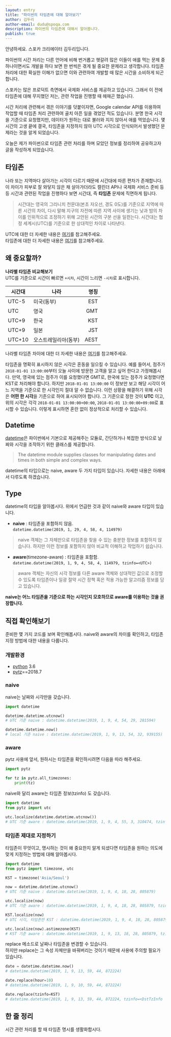 ```yaml
---
layout: entry
title: "파이썬의 타임존에 대해 알아보기"
author: 김두리
author-email: dudu@spoqa.com
description: 파이썬의 타임존에 대해서 알아봅니다.
publish: true
---
```


안녕하세요. 스포카 크리에이터 김두리입니다.

파이썬의 시간 처리는 다른 언어에 비해 번거롭고 헷갈려 많은 이들이 애를 먹는 문제 중 하나이면서도 개발을 하다 보면 한 번씩은 겪게 될 중요한 문제라고 생각합니다. 타임존 처리에 대한 확실한 이해가 없으면 이와 관련하여 개발할 때 많은 시간을 소비하게 되곤 합니다.

스포카는 많은 프로덕트 측면에서 국제화 서비스를 제공하고 있습니다. 그래서 이 전에 타임존에 대해 무지했던 저는, 관련 작업을 진행할 때 헤매곤 했습니다.

시간 처리에 관련해서 겪은 이야기를 덧붙이자면, Google calendar API를 이용하여 작업할 때 타임존 처리 관련하여 골치 아픈 일을 겪었던 적도 있습니다. 분명 한국 시각을 기준으로 요청했지만, 데이터가 원하는 대로 불러와 지지 않아서 애를 먹었습니다. 몇 시간의 고생 끝에 결국, 타임존을 지정하지 않아 UTC 시각으로 인식되어서 발생했던 문제라는 것을 알게 되었습니다.
 
오늘은 제가 파이썬으로 타임존 관련 처리를 하며 모았던 정보를 정리하여 공유하고자 글을 작성하게 되었습니다.


## 타임존
나라 또는 지역마다 살아가는 시각이 다르기 때문에 시간대에 따른 편차가 존재합니다. 이 차이가 피부로 잘 와닿지 않은 채 살아가더라도 캘린더 API나 국제화 서비스 준비 등등 시간과 관련된 작업을 진행하다 보면 시간대, 즉 **타임존** 문제에 직면하게 됩니다.
> 시간대는 영국의 그리니치 천문대(본초 자오선, 경도 0도)를 기준으로 지역에 따른 시간의 차이, 다시 말해 지구의 자전에 따른 지역 사이에 생기는 낮과 밤의 차이를 인위적으로 조정하기 위해 고안된 시간의 구분 선을 일컫는다. 시간대는 협정 세계시(UTC)를 기준으로 한 상대적인 차이로 나타낸다.

UTC에 대한 더 자세한 내용은 [여기](https://ko.wikipedia.org/wiki/%ED%98%91%EC%A0%95_%EC%84%B8%EA%B3%84%EC%8B%9C)를 참고해주세요.  
타임존에 대한 더 자세한 내용은 [여기](https://en.wikipedia.org/wiki/Time_zone)를 참고해주세요.

## 왜 중요할까?
**나라별 타임존 비교해보기**  
UTC를 기준으로 시간이 빠르면 `+시차`, 시간이 느리면 `-시차`로 표시합니다.

| 시간대 | 나라 | 명칭 | 
| --- | --- | ---:|
| UTC-5 | 미국(동부) | EST |
| UTC | 영국 | GMT |
| UTC+9 | 한국 | KST |
| UTC+9 | 일본 | JST |
| UTC+10 | 오스트레일리아(동부) | AEST |

나라별 타임존 차이에 대한 더 자세한 내용은 [여기](https://ko.wikipedia.org/wiki/%EC%8B%9C%EA%B0%84%EB%8C%80)를 참고해주세요.

타임존을 명확히 표시하지 않은 시각은 혼동을 일으킬 수 있습니다. 예를 들어서, 점주가 `2018-01-01 13:00:00`부터 오늘 사이에 방문한 고객을 알고 싶어 한다고 가정해봅시다. 만약, 영국에 있는 점주가 이를 요청했다면 GMT로, 한국에 있는 점주가 요청했다면 KST로 처리해야 합니다. 하지만 `2018-01-01 13:00:00` 이 정보만 보고 해당 시각이 어느 지역을 기준으로 한 시각인지 절대 알 수 없습니다. 이런 상황을 해결하기 위해 시각은 **어떤 한 시각**을 기준으로 하여 표시되어야 합니다. 그 기준으로 정한 것이 **UTC** 이고, 위의 시각은 각각 `2018-01-01 13:00:00+00:00`, `2018-01-01 13:00:00+09:00`로 표시할 수 있습니다. 이렇게 표시하면 혼란 없이 정상적으로 처리할 수 있습니다.

## Datetime
[datetime](https://docs.python.org/3/library/datetime.html)은 파이썬에서 기본으로 제공해주는 모듈로, 간단하거나 복잡한 방식으로 날짜와 시각을 조작하기 위한 클래스를 제공합니다.
> The datetime module supplies classes for manipulating dates and times in both simple and complex ways.

datetime의 타입으로는 naive, aware 두 가지 타입이 있습니다. 자세한 내용은 아래에서 다루도록 하겠습니다.

## Type
datetime의 타입을 알아봅시다. 위에서 언급한 것과 같이 naive와 aware 타입이 있습니다.
- **naive** : 타임존을 포함하지 않음.  
`datetime.datetime(2019, 1, 29, 4, 58, 4, 114979)`
> naive 객체는 그 자체만으로 타임존을 찾을 수 있는 충분한 정보를 포함하지 않습니다. 하지만 이런 정보를 포함하지 않아 비교적 이해하고 작업하기 쉽습니다.

- **aware**(timezone-aware) : 타임존을 포함함.  
`datetime.datetime(2019, 1, 9, 4, 58, 4, 114979, tzinfo=<UTC>)`
> aware 객체는 자신의 시각 정보를 다른 aware 객체와 상대적인 값으로 조정할 수 있도록 타임존이나 일광 절약 시간 정책 혹은 적용 가능한 알고리즘 정보를 담고 있습니다.

**naive는 어느 타임존을 기준으로 하는 시각인지 모호하므로 aware를 이용하는 것을 권장합니다.**  

## 직접 확인해보기
준비한 몇 가지 코드를 보며 확인해봅시다. naive와 aware의 차이를 확인하고, 타임존 지정 방법에 대한 내용을 다룹니다.
### 개발환경
- [python](https://www.python.org/downloads/) 3.6
- [pytz](http://pytz.sourceforge.net/#installation)==2018.7

### naive
naive는 날짜와 시각만을 갖습니다.
```python
import datetime

datetime.datetime.utcnow()
# UTC 기준 naive : datetime.datetime(2019, 1, 9, 4, 54, 29, 281594)

datetime.datetime.now()
# local 기준 naive : datetime.datetime(2019, 1, 9, 13, 54, 32, 939155)
```

### aware
pytz 사용에 앞서, 원하시는 타임존을 확인하시려면 다음을 따라 해주세요.
```python
import pytz

for tz in pytz.all_timezones:
    print(tz)
```
naive와 달리 aware는 타임존 정보(tzinfo) 도 갖습니다.
```python
import datetime
from pytz import utc

utc.localize(datetime.datetime.utcnow())
# UTC 기준 aware : datetime.datetime(2019, 1, 9, 4, 55, 3, 310474, tzinfo=<UTC>)
```

### 타임존 제대로 지정하기
타임존이 무엇이고, 명시하는 것이 왜 중요한지 알게 되셨다면 타임존을 원하는 의도에 맞게 지정하는 방법에 대해 알아봅시다.

```python
import datetime
from pytz import timezone, utc

KST = timezone('Asia/Seoul')

now = datetime.datetime.utcnow()
# UTC 기준 naive : datetime.datetime(2019, 1, 9, 4, 18, 28, 805879)

utc.localize(now)
# UTC 기준 aware : datetime.datetime(2019, 1, 9, 4, 18, 28, 805879, tzinfo=<UTC>)

KST.localize(now)
# UTC 시각, 타임존만 KST : datetime.datetime(2019, 1, 9, 4, 18, 28, 805879, tzinfo=<DstTzInfo 'Asia/Seoul' KST+9:00:00 STD>)

utc.localize(now).astimezone(KST)
# KST 기준 aware : datetime.datetime(2019, 1, 9, 13, 18, 28, 805879, tzinfo=<DstTzInfo 'Asia/Seoul' KST+9:00:00 STD>)

```

replace 메소드로 날짜나 타임존을 변경할 수 있습니다.  
하지만 replace는 그 속성 자체만을 바꿔버리는 것이기 때문에 사용에 주의할 필요가 있습니다.
```python
date = datetime.datetime.now()
# datetime.datetime(2019, 1, 9, 13, 59, 44, 872224)

date.replace(hour=10)
# datetime.datetime(2019, 1, 9, 10, 59, 44, 872224)

date.replace(tzinfo=KST)
# datetime.datetime(2019, 1, 9, 13, 59, 44, 872224, tzinfo=<DstTzInfo 'Asia/Seoul' LMT+8:28:00 STD>)

```

## 한 줄 정리
시간 관련 처리를 할 때 타임존 명시를 생활화합시다.
